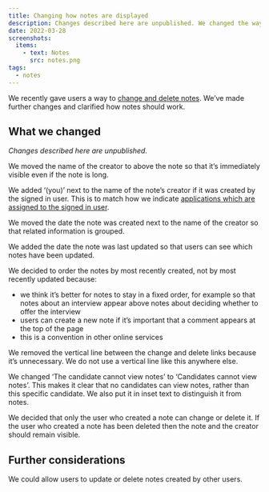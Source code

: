 ```yaml
---
title: Changing how notes are displayed
description: Changes described here are unpublished. We changed the way notes are displayed since letting users change or delete them.
date: 2022-03-28
screenshots:
  items:
    - text: Notes
      src: notes.png
tags:
  - notes
---
```


We recently gave users a way to [change and delete notes](/manage-teacher-training-applications/letting-users-change-and-delete-notes/). We’ve made further changes and clarified how notes should work.

## What we changed

*Changes described here are unpublished.* 

We moved the name of the creator to above the note so that it’s immediately visible even if the note is long.

We added ‘(you)’ next to the name of the note’s creator if it was created by the signed in user. This is to match how we indicate [applications which are assigned to the signed in user](/manage-teacher-training-applications/assigning-applications-to-users/).

We moved the date the note was created next to the name of the creator so that related information is grouped.

We added the date the note was last updated so that users can see which notes have been updated.

We decided to order the notes by most recently created, not by most recently updated because:

- we think it’s better for notes to stay in a fixed order, for example so that notes about an interview appear above notes about deciding whether to offer the interview
- users can create a new note if it’s important that a comment appears at the top of the page
- this is a convention in other online services

We removed the vertical line between the change and delete links because it’s unnecessary. We do not use a vertical line like this anywhere else.

We changed ‘The candidate cannot view notes’ to ‘Candidates cannot view notes’. This makes it clear that no candidates can view notes, rather than this specific candidate. We also put it in inset text to distinguish it from notes.

We decided that only the user who created a note can change or delete it. If the user who created a note has been deleted then the note and the creator should remain visible.

## Further considerations

We could allow users to update or delete notes created by other users.
